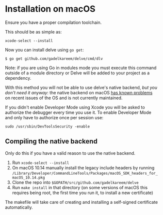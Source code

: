 # Installation on macOS

Ensure you have a proper compilation toolchain.

This should be as simple as:

`xcode-select --install`

Now you can install delve using `go get`:

```
$ go get github.com/gadelkareem/delve/cmd/dlv
```

Note: if you are using Go in modules mode you must execute this command outside of a module directory or Delve will be added to your project as a dependency.

With this method you will not be able to use delve's native backend, *but you don't need it anyway*: the native backend on macOS [has known problems](https://github.com/gadelkareem/delve/issues/1112) on recent issues of the OS and is not currently maintained.

If you didn't enable Developer Mode using Xcode you will be asked to authorize the debugger every time you use it. To enable Developer Mode and only have to authorize once per session use:

```
sudo /usr/sbin/DevToolsSecurity -enable
```

## Compiling the native backend

Only do this if you have a valid reason to use the native backend.

1. Run `xcode-select --install`
2. On macOS 10.14 manually install the legacy include headers by running `/Library/Developer/CommandLineTools/Packages/macOS_SDK_headers_for_macOS_10.14.pkg`
3. Clone the repo into `$GOPATH/src/github.com/gadelkareem/delve`
4. Run `make install` in that directory (on some versions of macOS this requires being root, the first time you run it, to install a new certificate)

The makefile will take care of creating and installing a self-signed certificate automatically.
